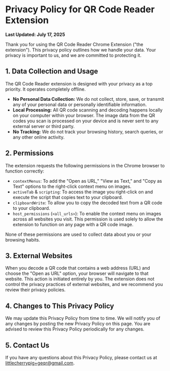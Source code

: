 # Privacy Policy for QR Code Reader Extension

**Last Updated: July 17, 2025**

Thank you for using the QR Code Reader Chrome Extension ("the extension"). This privacy policy outlines how we handle your data. Your privacy is important to us, and we are committed to protecting it.

## 1. Data Collection and Usage

The QR Code Reader extension is designed with your privacy as a top priority. It operates completely offline.

-   **No Personal Data Collection:** We do not collect, store, save, or transmit any of your personal data or personally identifiable information.
-   **Local Processing:** All QR code scanning and decoding happens locally on your computer within your browser. The image data from the QR codes you scan is processed on your device and is never sent to any external server or third party.
-   **No Tracking:** We do not track your browsing history, search queries, or any other online activity.

## 2. Permissions

The extension requests the following permissions in the Chrome browser to function correctly:

-   `contextMenus`: To add the "Open as URL," "View as Text," and "Copy as Text" options to the right-click context menu on images.
-   `activeTab` & `scripting`: To access the image you right-click on and execute the script that copies text to your clipboard.
-   `clipboardWrite`: To allow you to copy the decoded text from a QR code to your clipboard.
-   `host_permissions` (`<all_urls>`): To enable the context menu on images across all websites you visit. This permission is used solely to allow the extension to function on any page with a QR code image.

None of these permissions are used to collect data about you or your browsing habits.

## 3. External Websites

When you decode a QR code that contains a web address (URL) and choose the "Open as URL" option, your browser will navigate to that website. This action is initiated entirely by you. The extension does not control the privacy practices of external websites, and we recommend you review their privacy policies.

## 4. Changes to This Privacy Policy

We may update this Privacy Policy from time to time. We will notify you of any changes by posting the new Privacy Policy on this page. You are advised to review this Privacy Policy periodically for any changes.

## 5. Contact Us

If you have any questions about this Privacy Policy, please contact us at littlecherrypig+geqr@gmail.com.
